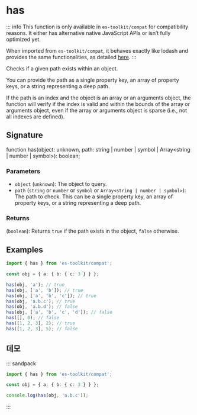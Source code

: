 # has

::: info
This function is only available in `es-toolkit/compat` for compatibility reasons. It either has alternative native JavaScript APIs or isn’t fully optimized yet.

When imported from `es-toolkit/compat`, it behaves exactly like lodash and provides the same functionalities, as detailed [here](../../../compatibility.md).
:::

Checks if a given path exists within an object.

You can provide the path as a single property key, an array of property keys,
or a string representing a deep path.

If the path is an index and the object is an array or an arguments object,
the function will verify if the index is valid and within the bounds of the array
or arguments object, even if the array or arguments object is sparse
(i.e., not all indexes are defined).

## Signature

function has(object: unknown, path: string | number | symbol | Array<string | number | symbol>): boolean;

### Parameters

- `object` (`unknown`): The object to query.
- `path` (`string` or `number` or `symbol` or `Array<string | number | symbol>`): The path to check. This can be a single property key, an array of property keys, or a string representing a deep path.

### Returns

(`boolean`): Returns `true` if the path exists in the object, `false` otherwise.

## Examples

```typescript
import { has } from 'es-toolkit/compat';

const obj = { a: { b: { c: 3 } } };

has(obj, 'a'); // true
has(obj, ['a', 'b']); // true
has(obj, ['a', 'b', 'c']); // true
has(obj, 'a.b.c'); // true
has(obj, 'a.b.d'); // false
has(obj, ['a', 'b', 'c', 'd']); // false
has([], 0); // false
has([1, 2, 3], 2); // true
has([1, 2, 3], 5); // false
```

## 데모

::: sandpack

```typescript
import { has } from 'es-toolkit/compat';

const obj = { a: { b: { c: 3 } } };

console.log(has(obj, 'a.b.c'));
```

:::
